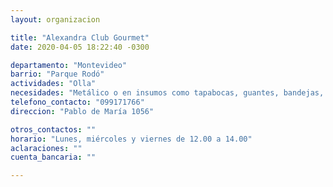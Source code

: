 ```yaml
---
layout: organizacion

title: "Alexandra Club Gourmet"
date: 2020-04-05 18:22:40 -0300

departamento: "Montevideo"
barrio: "Parque Rodó"
actividades: "Olla"
necesidades: "Metálico o en insumos como tapabocas, guantes, bandejas, tenedores descartables, alcohol e hipoclorito. También llaman a voluntarios menores de 60 años."
telefono_contacto: "099171766"
direccion: "Pablo de María 1056"

otros_contactos: ""
horario: "Lunes, miércoles y viernes de 12.00 a 14.00"
aclaraciones: ""
cuenta_bancaria: ""

---
```

